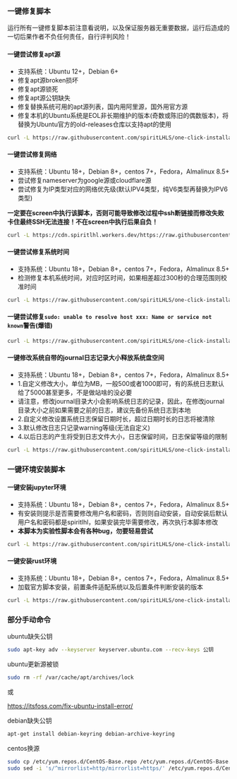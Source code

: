 ### 一键修复脚本

运行所有一键修复脚本前注意看说明，以及保证服务器无重要数据，运行后造成的一切后果作者不负任何责任，自行评判风险！

#### 一键尝试修复apt源 

- 支持系统：Ubuntu 12+，Debian 6+
- 修复apt源broken损坏
- 修复apt源锁死
- 修复apt源公钥缺失
- 修复替换系统可用的apt源列表，国内用阿里源，国外用官方源
- 修复本机的Ubuntu系统是EOL非长期维护的版本(奇数或陈旧的偶数版本)，将替换为Ubuntu官方的old-releases仓库以支持apt的使用

```bash
curl -L https://raw.githubusercontent.com/spiritLHLS/one-click-installation-script/main/package.sh -o package.sh && chmod +x package.sh && bash package.sh
```

#### 一键尝试修复网络

- 支持系统：Ubuntu 18+，Debian 8+，centos 7+，Fedora，Almalinux 8.5+
- 尝试修复nameserver为google源或cloudflare源
- 尝试修复为IP类型对应的网络优先级(默认IPV4类型，纯V6类型再替换为IPV6类型)

**一定要在screen中执行该脚本，否则可能导致修改过程中ssh断链接而修改失败卡住最终SSH无法连接！不在screen中执行后果自负！**

```bash
curl -L https://cdn.spiritlhl.workers.dev/https://raw.githubusercontent.com/spiritLHLS/one-click-installation-script/main/network.sh -o network.sh && chmod +x network.sh && bash network.sh
```

#### 一键尝试修复系统时间 

- 支持系统：Ubuntu 18+，Debian 8+，centos 7+，Fedora，Almalinux 8.5+
- 检测修复本机系统时间，对应时区时间，如果相差超过300秒的合理范围则校准时间

```bash
curl -L https://raw.githubusercontent.com/spiritLHLS/one-click-installation-script/main/modify_time.sh -o modify_time.sh && chmod +x modify_time.sh && bash modify_time.sh
```

#### 一键尝试修复```sudo: unable to resolve host xxx: Name or service not known```警告(爆错)

```bash
curl -L https://raw.githubusercontent.com/spiritLHLS/one-click-installation-script/main/check_sudo.sh -o check_sudo.sh && chmod +x check_sudo.sh && bash check_sudo.sh
```

#### 一键修改系统自带的journal日志记录大小释放系统盘空间

- 支持系统：Ubuntu 18+，Debian 8+，centos 7+，Fedora，Almalinux 8.5+
- 1.自定义修改大小，单位为MB，一般500或者1000即可，有的系统日志默认给了5000甚至更多，不是做站啥的没必要
- 请注意，修改journal目录大小会影响系统日志的记录，因此，在修改journal目录大小之前如果需要之前的日志，建议先备份系统日志到本地
- 2.自定义修改设置系统日志保留日期时长，超过日期时长的日志将被清除
- 3.默认修改日志只记录warning等级(无法自定义)
- 4.以后日志的产生将受到日志文件大小，日志保留时间，日志保留等级的限制

```bash
curl -L https://raw.githubusercontent.com/spiritLHLS/one-click-installation-script/main/resize_journal.sh -o resize_journal.sh && chmod +x resize_journal.sh && bash resize_journal.sh
```

### 一键环境安装脚本

#### 一键安装jupyter环境 

- 支持系统：Ubuntu 18+，Debian 8+，centos 7+，Fedora，Almalinux 8.5+
- 有安装则提示是否需要修改用户名和密码，否则则自动安装，自动安装后默认用户名和密码都是spiritlhl，如果安装完毕需要修改，再次执行本脚本修改
- **本脚本为实验性脚本会有各种bug，勿要轻易尝试**

```bash
curl -L https://raw.githubusercontent.com/spiritLHLS/one-click-installation-script/main/jupyter.sh -o jupyter.sh && chmod +x jupyter.sh && bash jupyter.sh
```

#### 一键安装rust环境 

- 支持系统：Ubuntu 18+，Debian 8+，centos 7+，Fedora，Almalinux 8.5+
- 加载官方脚本安装，前置条件适配系统以及后置条件判断安装的版本

```bash
curl -L https://raw.githubusercontent.com/spiritLHLS/one-click-installation-script/main/rust.sh -o rust.sh && chmod +x rust.sh && bash rust.sh 
```

### 部分手动命令

ubuntu缺失公钥

```bash
sudo apt-key adv --keyserver keyserver.ubuntu.com --recv-keys 公钥
```

ubuntu更新源被锁

```bash
sudo rm -rf /var/cache/apt/archives/lock
```

或

https://itsfoss.com/fix-ubuntu-install-error/

debian缺失公钥

```bash
apt-get install debian-keyring debian-archive-keyring
```

centos换源

```bash
sudo cp /etc/yum.repos.d/CentOS-Base.repo /etc/yum.repos.d/CentOS-Base.repo.backup
sudo sed -i 's/^mirrorlist=http/mirrorlist=https/' /etc/yum.repos.d/CentOS-Base.repo
```
